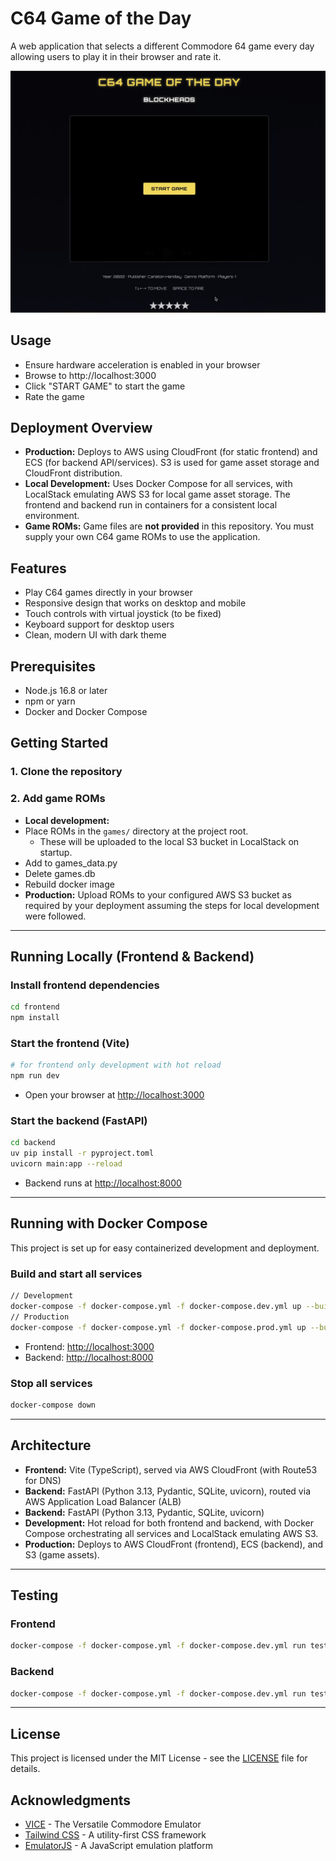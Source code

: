 # C64 Game of the Day

A web application that selects a different Commodore 64 game every day allowing users to play it in their browser and rate it.


[![Gameplay demo](c64gotd-start-game.png)](https://raw.githubusercontent.com/jmindek/c64gotd/main/c64gotd-v1-example.mp4)

## Usage

- Ensure hardware acceleration is enabled in your browser
- Browse to http://localhost:3000
- Click "START GAME" to start the game
- Rate the game


## Deployment Overview

- **Production:** Deploys to AWS using CloudFront (for static frontend) and ECS (for backend API/services). S3 is used for game asset storage and CloudFront distribution.
- **Local Development:** Uses Docker Compose for all services, with LocalStack emulating AWS S3 for local game asset storage. The frontend and backend run in containers for a consistent local environment.
- **Game ROMs:** Game files are **not provided** in this repository. You must supply your own C64 game ROMs to use the application.


## Features

- Play C64 games directly in your browser
- Responsive design that works on desktop and mobile
- Touch controls with virtual joystick (to be fixed)
- Keyboard support for desktop users
- Clean, modern UI with dark theme

## Prerequisites

- Node.js 16.8 or later
- npm or yarn
- Docker and Docker Compose

## Getting Started

### 1. Clone the repository

### 2. Add game ROMs

- **Local development:** 
 - Place ROMs in the `games/` directory at the project root. 
    - These will be uploaded to the local S3 bucket in LocalStack on startup.
 - Add to games_data.py
 - Delete games.db
 - Rebuild docker image
- **Production:** Upload ROMs to your configured AWS S3 bucket as required by your deployment assuming the steps for local development were followed.

---

## Running Locally (Frontend & Backend)

### Install frontend dependencies
```bash
cd frontend
npm install
```

### Start the frontend (Vite)
```bash
# for frontend only development with hot reload 
npm run dev
```

- Open your browser at [http://localhost:3000](http://localhost:3000)

### Start the backend (FastAPI)
```bash
cd backend
uv pip install -r pyproject.toml
uvicorn main:app --reload
```

- Backend runs at [http://localhost:8000](http://localhost:8000)

---

## Running with Docker Compose

This project is set up for easy containerized development and deployment.

### Build and start all services
```bash
// Development
docker-compose -f docker-compose.yml -f docker-compose.dev.yml up --build
// Production
docker-compose -f docker-compose.yml -f docker-compose.prod.yml up --build
```
- Frontend: [http://localhost:3000](http://localhost:3000)
- Backend: [http://localhost:8000](http://localhost:8000)

### Stop all services
```bash
docker-compose down
```

---

## Architecture
- **Frontend:** Vite (TypeScript), served via AWS CloudFront (with Route53 for DNS)
- **Backend:** FastAPI (Python 3.13, Pydantic, SQLite, uvicorn), routed via AWS Application Load Balancer (ALB)
- **Backend:** FastAPI (Python 3.13, Pydantic, SQLite, uvicorn)
- **Development:** Hot reload for both frontend and backend, with Docker Compose orchestrating all services and LocalStack emulating AWS S3.
- **Production:** Deploys to AWS CloudFront (frontend), ECS (backend), and S3 (game assets).

---

## Testing

### Frontend
```bash
docker-compose -f docker-compose.yml -f docker-compose.dev.yml run test-frontend
```

### Backend
```bash
docker-compose -f docker-compose.yml -f docker-compose.dev.yml run test-backend
```

---

## License

This project is licensed under the MIT License - see the [LICENSE](LICENSE) file for details.

## Acknowledgments

- [VICE](https://vice-emu.sourceforge.io/) - The Versatile Commodore Emulator
- [Tailwind CSS](https://tailwindcss.com/) - A utility-first CSS framework
- [EmulatorJS](https://github.com/EmulatorJS/EmulatorJS) - A JavaScript emulation platform
